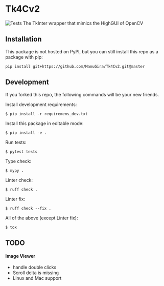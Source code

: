 # Tk4Cv2
![Tests](https://github.com/ManuGira/Tk4Cv2/actions/workflows/tests.yml/badge.svg)
The TkInter wrapper that mimics the HighGUI of OpenCV

## Installation
This package is not hosted on PyPl, but you can still install this repo as a package with pip:
```
pip install git+https://github.com/ManuGira/Tk4Cv2.git@master
```

## Development
If you forked this repo, the following commands will be your new friends.

Install development requirements:
```
$ pip install -r requiremens_dev.txt
```
Install this package in editable mode:
```
$ pip install -e .
```
Run tests:
```
$ pytest tests 
```
Type check:
```
$ mypy .
```
Linter check:
```
$ ruff check .
```
Linter fix:
```
$ ruff check --fix .
```
All of the above (except Linter fix):
```
$ tox
```


## TODO
#### Image Viewer
* handle double clicks
* Scroll delta is missing
* Linux and Mac support
